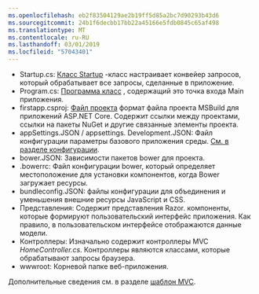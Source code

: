 ```yaml
---
ms.openlocfilehash: eb2f83504129ae2b19ff5d85a2bc7d90293b43d6
ms.sourcegitcommit: 24b1f6decbb17bb22a45166e5fdb0845c65af498
ms.translationtype: MT
ms.contentlocale: ru-RU
ms.lasthandoff: 03/01/2019
ms.locfileid: "57043401"
---
```

* Startup.cs: [Класс Startup](xref:fundamentals/startup) -класс настраивает конвейер запросов, который обрабатывает все запросы, сделанные в приложение.
* Program.cs: [Программа класс](xref:fundamentals/index) , содержащий это точка входа Main приложения.
* firstapp.csproj: [Файл проекта](/dotnet/articles/core/preview3/tools/csproj) формат файла проекта MSBuild для приложений ASP.NET Core. Содержит ссылки между проектами, ссылки на пакеты NuGet и другие связанные элементы проекта.
* appSettings.JSON / appsettings. Development.JSON: Файл конфигурации параметры базового приложения среды. [См. в разделе конфигурации](xref:fundamentals/configuration/index).
* bower.JSON: Зависимости пакетов bower для проекта.
* .bowerrc: Файл конфигурации bower, который определяет местоположение для установки компонентов, когда Bower загружает ресурсы.
* bundleconfig.JSON: файлы конфигурации для объединения и уменьшения внешние ресурсы JavaScript и CSS.
* Представления: Содержит представления Razor. компоненты, которые формируют пользовательский интерфейс приложения. Как правило, в пользовательском интерфейсе отображаются данные модели.
* Контроллеры: Изначально содержит контроллеры MVC *HomeController.cs*. Контроллеры являются классами, которые обрабатывают запросы браузера.
* wwwroot: Корневой папке веб-приложения.

Дополнительные сведения см. в разделе [шаблон MVC](xref:mvc/overview).
